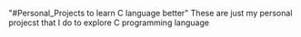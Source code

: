 "#Personal_Projects to learn C language better" 
These are just my personal projecst that I do to explore C programming language